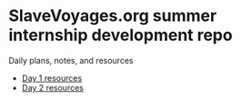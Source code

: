 # SlaveVoyages.org summer internship development repo

Daily plans, notes, and resources

* [Day 1 resources](day_1_may_23/Readme.md)
* [Day 2 resources](day_2_may_24/Readme.md)
